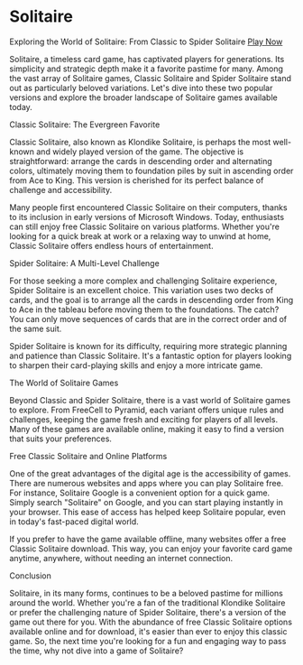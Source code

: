 # Solitaire

Exploring the World of Solitaire: From Classic to Spider Solitaire   <a href="https://solitaire-gameonline.blogspot.com" target="_blank">Play Now</a>

Solitaire, a timeless card game, has captivated players for generations. Its simplicity and strategic depth make it a favorite pastime for many. Among the vast array of Solitaire games, Classic Solitaire and Spider Solitaire stand out as particularly beloved variations. Let's dive into these two popular versions and explore the broader landscape of Solitaire games available today.

Classic Solitaire: The Evergreen Favorite

Classic Solitaire, also known as Klondike Solitaire, is perhaps the most well-known and widely played version of the game. The objective is straightforward: arrange the cards in descending order and alternating colors, ultimately moving them to foundation piles by suit in ascending order from Ace to King. This version is cherished for its perfect balance of challenge and accessibility.

Many people first encountered Classic Solitaire on their computers, thanks to its inclusion in early versions of Microsoft Windows. Today, enthusiasts can still enjoy free Classic Solitaire on various platforms. Whether you're looking for a quick break at work or a relaxing way to unwind at home, Classic Solitaire offers endless hours of entertainment.

Spider Solitaire: A Multi-Level Challenge

For those seeking a more complex and challenging Solitaire experience, Spider Solitaire is an excellent choice. This variation uses two decks of cards, and the goal is to arrange all the cards in descending order from King to Ace in the tableau before moving them to the foundations. The catch? You can only move sequences of cards that are in the correct order and of the same suit.

Spider Solitaire is known for its difficulty, requiring more strategic planning and patience than Classic Solitaire. It's a fantastic option for players looking to sharpen their card-playing skills and enjoy a more intricate game.

The World of Solitaire Games

Beyond Classic and Spider Solitaire, there is a vast world of Solitaire games to explore. From FreeCell to Pyramid, each variant offers unique rules and challenges, keeping the game fresh and exciting for players of all levels. Many of these games are available online, making it easy to find a version that suits your preferences.

Free Classic Solitaire and Online Platforms

One of the great advantages of the digital age is the accessibility of games. There are numerous websites and apps where you can play Solitaire free. For instance, Solitaire Google is a convenient option for a quick game. Simply search "Solitaire" on Google, and you can start playing instantly in your browser. This ease of access has helped keep Solitaire popular, even in today's fast-paced digital world.

If you prefer to have the game available offline, many websites offer a free Classic Solitaire download. This way, you can enjoy your favorite card game anytime, anywhere, without needing an internet connection.

Conclusion

Solitaire, in its many forms, continues to be a beloved pastime for millions around the world. Whether you're a fan of the traditional Klondike Solitaire or prefer the challenging nature of Spider Solitaire, there's a version of the game out there for you. With the abundance of free Classic Solitaire options available online and for download, it's easier than ever to enjoy this classic game. So, the next time you're looking for a fun and engaging way to pass the time, why not dive into a game of Solitaire?








